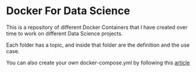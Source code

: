 # Docker For Data Science
This is a repository of different Docker Containers that I have created over time to work on different Data Science projects. 

Each folder has a topic, and inside that folder are the definition and the use case. 


You can also create your own docker-compose.yml by following this [article](https://sebascar322.medium.com/own-postgresql-db-using-docker-yes-why-not-94311adebd47)
